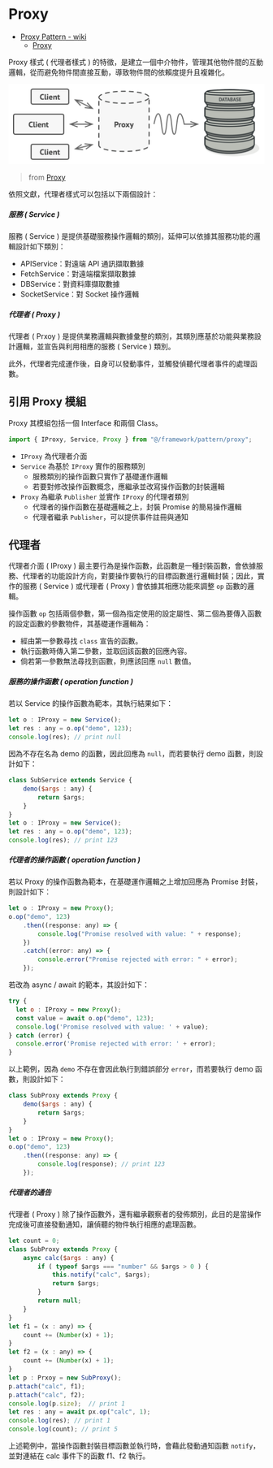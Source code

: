 # Proxy

+ [Proxy Pattern - wiki](https://en.wikipedia.org/wiki/Proxy_pattern)
    - [Proxy](https://refactoring.guru/design-patterns/proxy)

Proxy 樣式 ( 代理者樣式 ) 的特徵，是建立一個中介物件，管理其他物件間的互動邏輯，從而避免物件間直接互動，導致物件間的依賴度提升且複雜化。

![](./concept.png)
> from [Proxy](https://refactoring.guru/design-patterns/proxy)

依照文獻，代理者樣式可以包括以下兩個設計：

##### 服務 ( Service )

服務 ( Service ) 是提供基礎服務操作邏輯的類別，延伸可以依據其服務功能的邏輯設計如下類別：

+ APIService：對遠端 API 通訊擷取數據
+ FetchService：對遠端檔案擷取數據
+ DBService：對資料庫擷取數據
+ SocketService：對 Socket 操作邏輯

##### 代理者 ( Proxy )

代理者 ( Prxoy ) 是提供業務邏輯與數據彙整的類別，其類別應基於功能與業務設計邏輯，並宣告與利用相應的服務 ( Service ) 類別。

此外，代理者完成運作後，自身可以發動事件，並觸發偵聽代理者事件的處理函數。

## 引用 Proxy 模組

Proxy 其模組包括一個 Interface 和兩個 Class。

```js
import { IProxy, Service, Proxy } from "@/framework/pattern/proxy";
```

+ ```IProxy``` 為代理者介面
+ ```Service``` 為基於 ```IProxy``` 實作的服務類別
    - 服務類別的操作函數只實作了基礎運作邏輯
    - 若要對修改操作函數概念，應繼承並改寫操作函數的封裝邏輯
+ ```Proxy``` 為繼承 ```Publisher``` 並實作 ```IProxy``` 的代理者類別
    - 代理者的操作函數在基礎邏輯之上，封裝 Promise 的簡易操作邏輯
    - 代理者繼承 ```Publisher```，可以提供事件註冊與通知

## 代理者

代理者介面 ( IProxy ) 最主要行為是操作函數，此函數是一種封裝函數，會依據服務、代理者的功能設計方向，對要操作要執行的目標函數進行邏輯封裝；因此，實作的服務 ( Service ) 或代理者 ( Proxy ) 會依據其相應功能來調整 ```op``` 函數的邏輯。

操作函數 ```op``` 包括兩個參數，第一個為指定使用的設定屬性、第二個為要傳入函數的設定函數的參數物件，其基礎運作邏輯為：

+ 經由第一參數尋找 ```class``` 宣告的函數。
+ 執行函數時傳入第二參數，並取回該函數的回應內容。
+ 倘若第一參數無法尋找到函數，則應該回應 ```null``` 數值。

##### 服務的操作函數 ( operation function )

若以 Service 的操作函數為範本，其執行結果如下：

```js
let o : IProxy = new Service();
let res : any = o.op("demo", 123);
console.log(res); // print null
```

因為不存在名為 demo 的函數，因此回應為 ```null```，而若要執行 demo 函數，則設計如下：

```js
class SubService extends Service {
    demo($args : any) {
        return $args;
    }
}
let o : IProxy = new Service();
let res : any = o.op("demo", 123);
console.log(res); // print 123
```

##### 代理者的操作函數 ( operation function )

若以 Proxy 的操作函數為範本，在基礎運作邏輯之上增加回應為 Promise 封裝，則設計如下：

```js
let o : IProxy = new Proxy();
o.op("demo", 123)
    .then((response: any) => {
        console.log("Promise resolved with value: " + response);
    })
    .catch((error: any) => {
        console.error("Promise rejected with error: " + error);
    });
```

若改為 async / await 的範本，其設計如下：

```js
try {
  let o : IProxy = new Proxy();
  const value = await o.op("demo", 123);
  console.log('Promise resolved with value: ' + value);
} catch (error) {
  console.error('Promise rejected with error: ' + error);
}
```

以上範例，因為 ```demo``` 不存在會因此執行到錯誤部分 ```error```，而若要執行 demo 函數，則設計如下：

```js
class SubProxy extends Proxy {
    demo($args : any) {
        return $args;
    }
}
let o : IProxy = new Proxy();
o.op("demo", 123)
    .then((response: any) => {
        console.log(response); // print 123
    });
```

##### 代理者的通告

代理者 ( Proxy ) 除了操作函數外，還有繼承觀察者的發佈類別，此目的是當操作完成後可直接發動通知，讓偵聽的物件執行相應的處理函數。

```js
let count = 0;
class SubProxy extends Proxy {
    async calc($args : any) {
        if ( typeof $args === "number" && $args > 0 ) {
            this.notify("calc", $args);
            return $args;
        }
        return null;
    }
}
let f1 = (x : any) => {
    count += (Number(x) + 1);
}
let f2 = (x : any) => {
    count += (Number(x) + 1);
}
let p : Prxoy = new SubProxy();
p.attach("calc", f1);
p.attach("calc", f2);
console.log(p.size);  // print 1
let res : any = await px.op("calc", 1);
console.log(res); // print 1
console.log(count); // print 5
```

上述範例中，當操作函數封裝目標函數並執行時，會藉此發動通知函數 ```notify```，並對連結在 calc 事件下的函數 f1、f2 執行。
